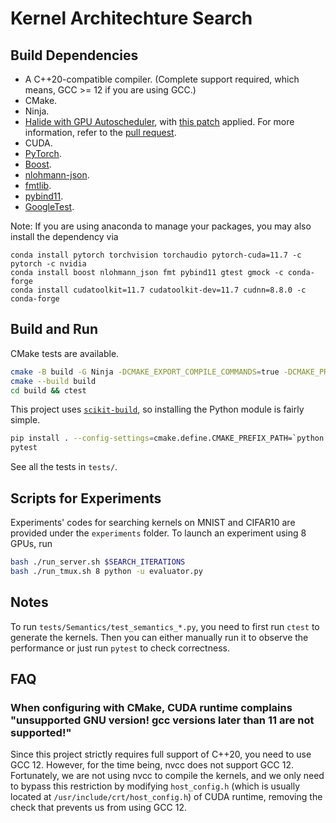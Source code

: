 # Kernel Architechture Search

## Build Dependencies

- A C++20-compatible compiler. (Complete support required, which means, GCC >= 12 if you are using GCC.)
- CMake.
- Ninja.
- [Halide with GPU Autoscheduler](https://github.com/aekul/Halide/tree/gpu-autoscheduler), with [this patch](./bugfix.patch) applied. For more information, refer to the [pull request](https://github.com/halide/Halide/pull/6856).
- CUDA.
- [PyTorch](https://github.com/pytorch/pytorch).
- [Boost](https://github.com/boostorg/boost).
- [nlohmann-json](https://github.com/nlohmann/json).
- [fmtlib](https://github.com/fmtlib/fmt).
- [pybind11](https://github.com/pybind/pybind11).
- [GoogleTest](https://github.com/google/googletest).

Note: If you are using anaconda to manage your packages, you may also install the dependency via 

```[language=bash]
conda install pytorch torchvision torchaudio pytorch-cuda=11.7 -c pytorch -c nvidia
conda install boost nlohmann_json fmt pybind11 gtest gmock -c conda-forge
conda install cudatoolkit=11.7 cudatoolkit-dev=11.7 cudnn=8.8.0 -c conda-forge
```

## Build and Run

CMake tests are available.

```bash
cmake -B build -G Ninja -DCMAKE_EXPORT_COMPILE_COMMANDS=true -DCMAKE_PREFIX_PATH=`python -c 'import torch;print(torch.utils.cmake_prefix_path)'` .
cmake --build build
cd build && ctest
```

This project uses [`scikit-build`](https://github.com/scikit-build/scikit-build-core), so installing the Python module is fairly simple.

```bash
pip install . --config-settings=cmake.define.CMAKE_PREFIX_PATH=`python -c 'import torch;print(torch.utils.cmake_prefix_path)'`
pytest
```

See all the tests in `tests/`.

## Scripts for Experiments

Experiments' codes for searching kernels on MNIST and CIFAR10 are provided under the `experiments` folder. To launch an experiment using 8 GPUs, run

```bash
bash ./run_server.sh $SEARCH_ITERATIONS
bash ./run_tmux.sh 8 python -u evaluator.py
```

## Notes

To run `tests/Semantics/test_semantics_*.py`, you need to first run `ctest` to generate the kernels. Then you can either manually run it to observe the performance or just run `pytest` to check correctness.

## FAQ

### When configuring with CMake, CUDA runtime complains "unsupported GNU version! gcc versions later than 11 are not supported!"

Since this project strictly requires full support of C++20, you need to use GCC 12. However, for the time being, nvcc does not support GCC 12. Fortunately, we are not using nvcc to compile the kernels, and we only need to bypass this restriction by modifying `host_config.h` (which is usually located at `/usr/include/crt/host_config.h`) of CUDA runtime, removing the check that prevents us from using GCC 12.
